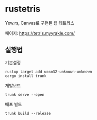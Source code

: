 # rustetris

Yew.rs, Canvas로 구현된 웹 테트리스
    
페이지: https://tetris.myyrakle.com/  

## 실행법

기본설정

```
rustup target add wasm32-unknown-unknown
cargo install trunk
```

개발모드

```
trunk serve --open
```

배포 빌드

```
trunk build --release
```
